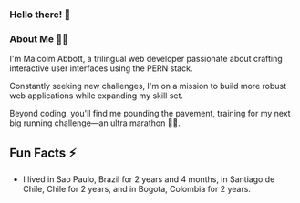 ### Hello there! 👋

### About Me 🙋‍♂️
I'm Malcolm Abbott, a trilingual web developer passionate about crafting interactive user interfaces using the PERN stack.

Constantly seeking new challenges, I'm on a mission to build more robust web applications while expanding my skill set.

Beyond coding, you'll find me pounding the pavement, training for my next big running challenge—an ultra marathon 🏃‍♂️.

## Fun Facts ⚡
* I lived in Sao Paulo, Brazil for 2 years and 4 months, in Santiago de Chile, Chile for 2 years, and in Bogota, Colombia for 2 years.


<!--
**Malcolm-Abbott/Malcolm-Abbott** is a ✨ _special_ ✨ repository because its `README.md` (this file) appears on your GitHub profile.

Here are some ideas to get you started:

- 🔭 I’m currently working on ...
- 🌱 I’m currently learning ...
- 👯 I’m looking to collaborate on ...
- 🤔 I’m looking for help with ...
- 💬 Ask me about ...
- 📫 How to reach me: ...
- 😄 Pronouns: ...
- ⚡ Fun fact: ...
-->
